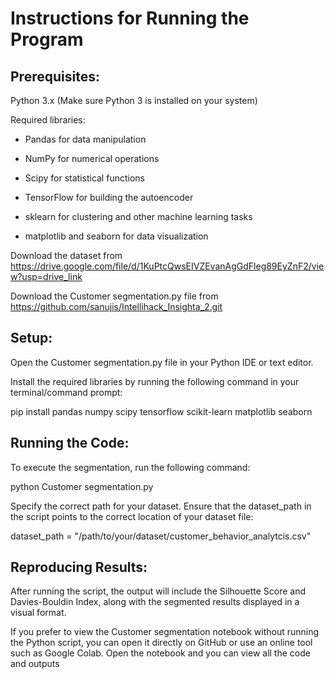 # Instructions for Running the Program

## Prerequisites:

Python 3.x (Make sure Python 3 is installed on your system)

Required libraries:
+ Pandas for data manipulation

+ NumPy for numerical operations

+ Scipy for statistical functions

+ TensorFlow for building the autoencoder

+ sklearn for clustering and other machine learning tasks

+ matplotlib and seaborn for data visualization

Download the dataset from https://drive.google.com/file/d/1KuPtcQwsEIVZEvanAgGdFleg89EyZnF2/view?usp=drive_link

Download the Customer segmentation.py file from https://github.com/sanujis/Intellihack_Insighta_2.git


## Setup:

Open the Customer segmentation.py file in your Python IDE or text editor.

Install the required libraries by running the following command in your terminal/command prompt:

pip install pandas numpy scipy tensorflow scikit-learn matplotlib seaborn



## Running the Code:

To execute the segmentation, run the following command:

python Customer segmentation.py


Specify the correct path for your dataset. Ensure that the dataset_path in the script points to the correct location of your dataset file:

dataset_path = "/path/to/your/dataset/customer_behavior_analytcis.csv"


## Reproducing Results:

After running the script, the output will include the Silhouette Score and Davies-Bouldin Index, along with the segmented results displayed in a visual format.

If you prefer to view the Customer segmentation notebook without running the Python script, you can open it directly on GitHub or use an online tool such as Google Colab.
Open the notebook and you can view all the code and outputs
